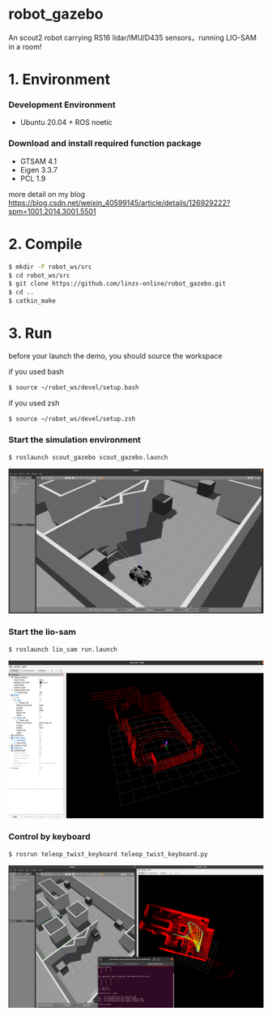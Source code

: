 # robot_gazebo
An scout2 robot carrying RS16 lidar/IMU/D435 sensors，running LIO-SAM in a room!

# 1. Environment 

### Development Environment

* Ubuntu 20.04 + ROS noetic

### Download and install required function package

* GTSAM 4.1
* Eigen 3.3.7
* PCL 1.9

more detail on my blog https://blog.csdn.net/weixin_40599145/article/details/126929222?spm=1001.2014.3001.5501

# 2. Compile

```sh
$ mkdir -P robot_ws/src
$ cd robot_ws/src
$ git clone https://github.com/linzs-online/robot_gazebo.git
$ cd ..
$ catkin_make
```

# 3. Run

before your launch the demo, you should source the workspace

if you used bash

```sh
$ source ~/robot_ws/devel/setup.bash
```

if you used zsh

```sh
$ source ~/robot_ws/devel/setup.zsh
```

###  Start the simulation environment

```sh
$ roslaunch scout_gazebo scout_gazebo.launch
```

![gazebo](/png/gazebo.png)

### Start the lio-sam

```sh
$ roslaunch lio_sam run.launch
```

![rviz](/png/rviz.png)

### Control by keyboard

```sh
$ rosrun teleop_twist_keyboard teleop_twist_keyboard.py
```

![mapping](/png/mapping.png)